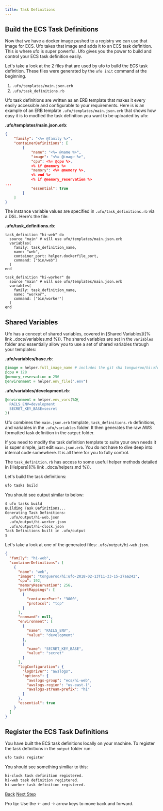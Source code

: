 ```yaml
---
title: Task Definitions
---
```


## Build the ECS Task Definitions

Now that we have a docker image pushed to a registry we can use that image for ECS.  Ufo takes that image and adds it to an ECS task definition.  This is where ufo is super powerful.  Ufo gives you the power to build and control your ECS task definition easily.

Let's take a look at the 2 files that are used by ufo to build the ECS task definition.  These files were generated by the `ufo init` command at the beginning.

1. `.ufo/templates/main.json.erb`
2. `.ufo/task_definitions.rb`

Ufo task definitions are written as an ERB template that makes it every easily accessible and configurable to your requirements.  Here is is an example of an ERB template `.ufo/templates/main.json.erb` that shows how easy it is to modfied the task definition you want to be uploaded by ufo:

**.ufo/templates/main.json.erb**:

```json
{
    "family": "<%= @family %>",
    "containerDefinitions": [
        {
            "name": "<%= @name %>",
            "image": "<%= @image %>",
            "cpu": <%= @cpu %>,
            <% if @memory %>
            "memory": <%= @memory %>,
            <% end %>
            <% if @memory_reservation %>
...
            "essential": true
        }
    ]
}
```

The instance variable values are specified in `.ufo/task_definitions.rb` via a DSL.  Here's the file:

**.ufo/task_definitions.rb**:

```
task_definition "hi-web" do
  source "main" # will use ufo/templates/main.json.erb
  variables(
    family: task_definition_name,
    name: "web",
    container_port: helper.dockerfile_port,
    command: ["bin/web"]
  )
end

task_definition "hi-worker" do
  source "main" # will use ufo/templates/main.json.erb
  variables(
    family: task_definition_name,
    name: "worker",
    command: ["bin/worker"]
  )
end
```

## Shared Variables

Ufo has a concept of shared variables, covered in [Shared Variables]({% link _docs/variables.md %}). The shared variables are set in the `variables` folder and essentially allow you to use a set of shared variables through your templates:

**.ufo/variables/base.rb**:

```ruby
@image = helper.full_image_name # includes the git sha tongueroo/hi:ufo-[sha].
@cpu = 128
@memory_reservation = 256
@environment = helper.env_file(".env")
```

**.ufo/variables/development.rb**:

```ruby
@environment = helper.env_vars(%Q{
  RAILS_ENV=development
  SECRET_KEY_BASE=secret
})
```

Ufo combines the `main.json.erb` template, `task_definitions.rb` definitions, and variables in the `.ufo/variables` folder.  It then generates the raw AWS formatted task definition in the `output` folder.

If you need to modify the task definition template to suite your own needs it is super simple, just edit `main.json.erb`.  You do not have to dive deep into internal code somewhere.  It is all there for you to fully control.

The `task_definition.rb` has access to some useful helper methods detailed in [Helpers]({% link _docs/helpers.md %}).

Let's build the task definitions:

```sh
ufo tasks build
```

You should see output similar to below:

```sh
$ ufo tasks build
Building Task Definitions...
Generating Task Definitions:
  .ufo/output/hi-web.json
  .ufo/output/hi-worker.json
  .ufo/output/hi-clock.json
Task Definitions built in .ufo/output
$
```

Let's take a look at one of the generated files: `.ufo/output/hi-web.json`.

```json
{
  "family": "hi-web",
  "containerDefinitions": [
    {
      "name": "web",
      "image": "tongueroo/hi:ufo-2018-02-13T11-33-15-27aa242",
      "cpu": 192,
      "memoryReservation": 256,
      "portMappings": [
        {
          "containerPort": "3000",
          "protocol": "tcp"
        }
      ],
      "command": null,
      "environment": [
        {
          "name": "RAILS_ENV",
          "value": "development"
        },
        {
          "name": "SECRET_KEY_BASE",
          "value": "secret"
        }
      ],
      "logConfiguration": {
        "logDriver": "awslogs",
        "options": {
          "awslogs-group": "ecs/hi-web",
          "awslogs-region": "us-east-1",
          "awslogs-stream-prefix": "hi"
        }
      },
      "essential": true
    }
  ]
}
```

## Register the ECS Task Definitions

You have built the ECS task definitions locally on your machine. To register the task definitions in the `output` folder run:

```sh
ufo tasks register
```

You should see something similiar to this:

```sh
hi-clock task definition registered.
hi-web task definition registered.
hi-worker task definition registered.
```

<a id="prev" class="btn btn-basic" href="{% link _docs/tutorial-ufo-docker-build.md %}">Back</a>
<a id="next" class="btn btn-primary" href="{% link _docs/tutorial-ufo-ship.md %}">Next Step</a>
<p class="keyboard-tip">Pro tip: Use the <- and -> arrow keys to move back and forward.</p>


